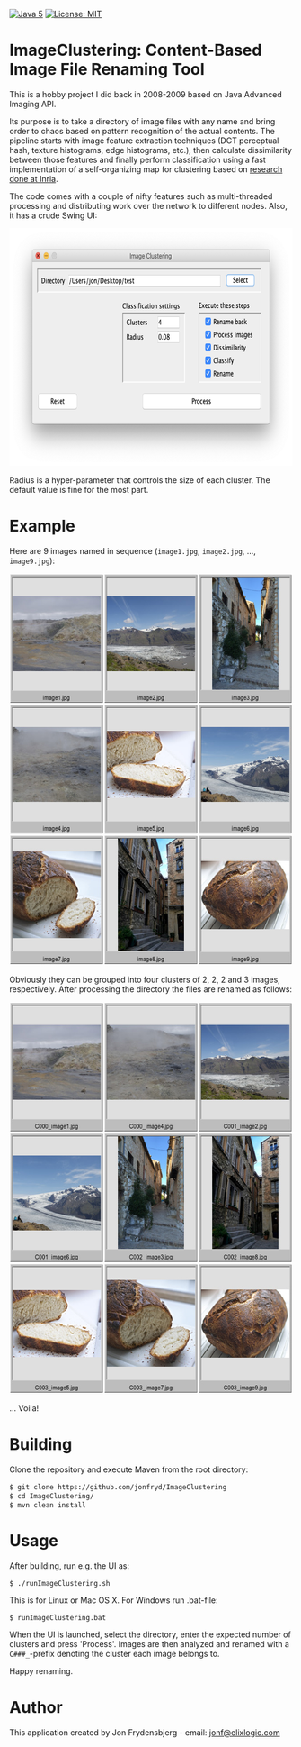 [![Java 5](https://img.shields.io/badge/Java-5-blue.svg)](http://www.oracle.com/technetwork/java/javase)
[![License: MIT](https://img.shields.io/badge/License-MIT-yellow.svg)](https://opensource.org/licenses/MIT)

# ImageClustering: Content-Based Image File Renaming Tool

This is a hobby project I did back in 2008-2009 based on Java Advanced Imaging API.

Its purpose is to take a directory of image files with any name and bring order to chaos
based on pattern recognition of the actual contents. The pipeline starts with image feature extraction techniques (DCT perceptual hash,
texture histograms, edge histograms, etc.), then calculate dissimilarity between those features and finally perform
classification using a fast implementation of a self-organizing map for clustering based on [research done at Inria](http://somlib.gforge.inria.fr/).

The code comes with a couple of nifty features such as multi-threaded processing and distributing work over the network
to different nodes. Also, it has a crude Swing UI:

<img src="ui4.png" alt="ImageClustering Swing UI" width="694" height="422"/>

Radius is a hyper-parameter that controls the size of each cluster. The default value is fine for the most part.

# Example

Here are 9 images named in sequence (```image1.jpg```, ```image2.jpg```, ..., ```image9.jpg```):

<img src="before.jpg" alt="Before clustering" width="642" height="696"/>

Obviously they can be grouped into four clusters of 2, 2, 2 and 3 images, respectively. After processing the directory
the files are renamed as follows:

<img src="after.jpg" alt="After clustering" width="642" height="696"/>

... Voila!

# Building

Clone the repository and execute Maven from the root directory:

    $ git clone https://github.com/jonfryd/ImageClustering
    $ cd ImageClustering/
    $ mvn clean install

# Usage

After building, run e.g. the UI as:

    $ ./runImageClustering.sh

This is for Linux or Mac OS X. For Windows run .bat-file:

    $ runImageClustering.bat

When the UI is launched, select the directory, enter the expected number of clusters and press 'Process'.
Images are then analyzed and renamed with a `C###_`-prefix denoting the cluster each image belongs to.

Happy renaming.

# Author

This application created by Jon Frydensbjerg - email: jonf@elixlogic.com
